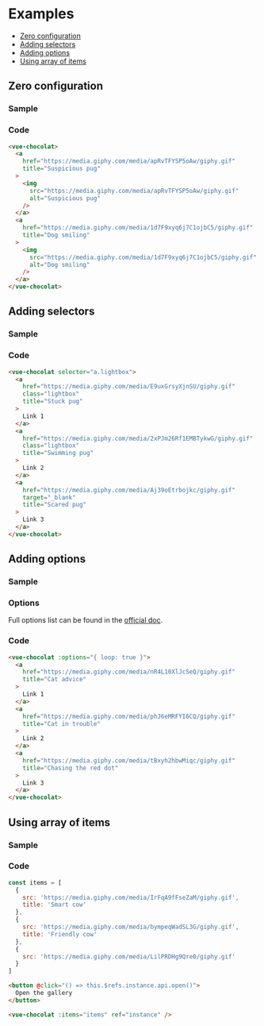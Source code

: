 # Examples <!-- omit in toc -->

- [Zero configuration](#zero-configuration)
- [Adding selectors](#adding-selectors)
- [Adding options](#adding-options)
- [Using array of items](#using-array-of-items)

## Zero configuration

### Sample <!-- omit in toc -->

<ClientOnly>
  <zero-config />
</ClientOnly>

### Code <!-- omit in toc -->

```html
<vue-chocolat>
  <a
    href="https://media.giphy.com/media/apRvTFYSP5oAw/giphy.gif"
    title="Suspicious pug"
  >
    <img
      src="https://media.giphy.com/media/apRvTFYSP5oAw/giphy.gif"
      alt="Suspicious pug"
    />
  </a>
  <a
    href="https://media.giphy.com/media/1d7F9xyq6j7C1ojbC5/giphy.gif"
    title="Dog smiling"
  >
    <img
      src="https://media.giphy.com/media/1d7F9xyq6j7C1ojbC5/giphy.gif"
      alt="Dog smiling"
    />
  </a>
</vue-chocolat>
```

## Adding selectors

### Sample <!-- omit in toc -->

<ClientOnly>
  <adding-selectors />
</ClientOnly>

### Code <!-- omit in toc -->

```html
<vue-chocolat selector="a.lightbox">
  <a
    href="https://media.giphy.com/media/E9uxGrsyXjnSU/giphy.gif"
    class="lightbox"
    title="Stuck pug"
  >
    Link 1
  </a>
  <a
    href="https://media.giphy.com/media/2xPJm26Rf1EMBTykwG/giphy.gif"
    class="lightbox"
    title="Swimming pug"
  >
    Link 2
  </a>
  <a
    href="https://media.giphy.com/media/Aj39oEtrbojkc/giphy.gif"
    target="_blank"
    title="Scared pug"
  >
    Link 3
  </a>
</vue-chocolat>
```

## Adding options

### Sample <!-- omit in toc -->

<ClientOnly>
  <adding-options />
</ClientOnly>

### Options <!-- omit in toc -->

Full options list can be found in the [official doc](https://chocolat.gitbook.io/chocolat/options).

### Code <!-- omit in toc -->

```html
<vue-chocolat :options="{ loop: true }">
  <a
    href="https://media.giphy.com/media/nR4L10XlJcSeQ/giphy.gif"
    title="Cat advice"
  >
    Link 1
  </a>
  <a
    href="https://media.giphy.com/media/phJ6eMRFYI6CQ/giphy.gif"
    title="Cat in trouble"
  >
    Link 2
  </a>
  <a
    href="https://media.giphy.com/media/tBxyh2hbwMiqc/giphy.gif"
    title="Chasing the red dot"
  >
    Link 3
  </a>
</vue-chocolat>
```

## Using array of items

### Sample <!-- omit in toc -->

<ClientOnly>
  <using-array />
</ClientOnly>

### Code <!-- omit in toc -->

```javascript
const items = [
  {
    src: 'https://media.giphy.com/media/IrFqA9fFseZaM/giphy.gif',
    title: 'Smart cow'
  },
  {
    src: 'https://media.giphy.com/media/bympeqWadSL3G/giphy.gif',
    title: 'Friendly cow'
  },
  {
    src: 'https://media.giphy.com/media/LilPRDHg9Qre0/giphy.gif'
  }
]
```

```html
<button @click="() => this.$refs.instance.api.open()">
  Open the gallery
</button>

<vue-chocolat :items="items" ref="instance" />
```
